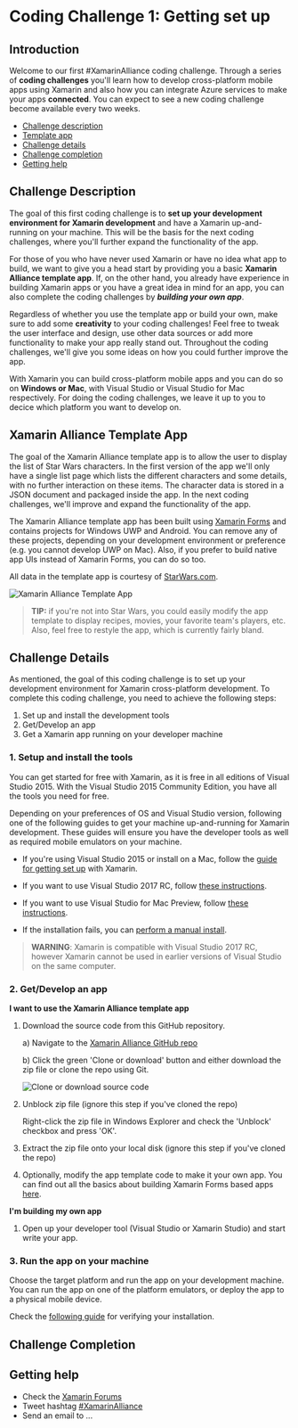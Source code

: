 # Coding Challenge 1: Getting set up

## Introduction
Welcome to our first #XamarinAlliance coding challenge. Through a series of **coding challenges** you'll learn how to develop cross-platform mobile apps using Xamarin and also how you can integrate Azure services to make your apps **connected**. You can expect to see a new coding challenge become available every two weeks.

* [Challenge description](#description)
* [Template app](#templateapp)
* [Challenge details](#details)
* [Challenge completion](#completion)
* [Getting help](#gethelp)


## <a name="description"></a>Challenge Description

The goal of this first coding challenge is to **set up your development environment for Xamarin development** and have a Xamarin up-and-running on your machine. This will be the basis for the next coding challenges, where you'll further expand the functionality of the app.

For those of you who have never used Xamarin or have no idea what app to build, we want to give you a head start by providing you a basic **Xamarin Alliance template app**. If, on the other hand, you already have experience in building Xamarin apps or you have a great idea in mind for an app, you can also complete the coding challenges by ***building your own app***.

Regardless of whether you use the template app or build your own, make sure to add some **creativity** to your coding challenges! Feel free to tweak the user interface and design, use other data sources or add more functionality to make your app really stand out. Throughout the coding challenges, we'll give you some ideas on how you could further improve the app.

With Xamarin you can build cross-platform mobile apps and you can do so on **Windows or Mac**, with Visual Studio or Visual Studio for Mac respectively. For doing the coding challenges, we leave it up to you to decice which platform you want to develop on.


## <a name="templateapp"></a>Xamarin Alliance Template App

The goal of the Xamarin Alliance template app is to allow the user to display the list of Star Wars characters.  In the first version of the app we'll only have a single list page which lists the different characters and some details, with no further interaction on these items. The character data is stored in a JSON document and packaged inside the app. In the next coding challenges, we'll improve and expand the functionality of the app.

The Xamarin Alliance template app has been built using [Xamarin Forms](https://www.xamarin.com/forms) and contains projects for Windows UWP and Android. You can remove any of these projects, depending on your development environment or preference (e.g. you cannot develop UWP on Mac). Also, if you prefer to build native app UIs instead of Xamarin Forms, you can do so too.

All data in the template app is courtesy of [StarWars.com](http://www.starwars.com/databank).

![Xamarin Alliance Template App](https://github.com/msdxbelux/XamarinAlliance/blob/master/Challenge%201/images/xa_screenshot1.jpg)


> **TIP:** if you're not into Star Wars, you could easily modify the app template to display recipes, movies, your favorite team's players, etc. Also, feel free to restyle the app, which is currently fairly bland.
  

## <a name="details"></a>Challenge Details

As mentioned, the goal of this coding challenge is to set up your development environment for Xamarin cross-platform development. To complete this coding challenge, you need to achieve the following steps:

1. Set up and install the development tools
2. Get/Develop an app
3. Get a Xamarin app running on your developer machine

### 1. Setup and install the tools

You can get started for free with Xamarin, as it is free in all editions of Visual Studio 2015. With the Visual Studio 2015 Community Edition, you have all the tools you need for free.

Depending on your preferences of OS and Visual Studio version, following one of the following guides to get your machine up-and-running for Xamarin development. These guides will ensure you have the developer tools as well as required mobile emulators on your machine.

* If you're using Visual Studio 2015 or install on a Mac, follow the [guide for getting set up](https://msdn.microsoft.com/en-us/library/mt613162.aspx) with Xamarin.
* If you want to use Visual Studio 2017 RC, follow [these instructions](https://developer.xamarin.com/guides/cross-platform/troubleshooting/questions/visualstudio-2017-rc/).
* If you want to use Visual Studio for Mac Preview, follow [these instructions](https://developer.xamarin.com/guides/cross-platform/visual-studio-mac/).

* If the installation fails, you can [perform a manual install](https://www.xamarin.com/faq#qxvs-installer-failing).

> **WARNING**: Xamarin is compatible with Visual Studio 2017 RC, however Xamarin cannot be used in earlier versions of Visual Studio on the same computer.


### 2. Get/Develop an app

**I want to use the Xamarin Alliance template app**
1. Download the source code from this GitHub repository.

    a) Navigate to the [Xamarin Alliance GitHub repo](https://github.com/msdxbelux/XamarinAlliance)

    b) Click the green 'Clone or download' button and either download the zip file or clone the repo using Git.

    ![Clone or download source code](https://github.com/msdxbelux/XamarinAlliance/blob/master/Challenge%201/images/xa_clone_download.jpg)
2. Unblock zip file (ignore this step if you've cloned the repo)

    Right-click the zip file in Windows Explorer and check the 'Unblock' checkbox and press 'OK'.
3. Extract the zip file onto your local disk (ignore this step if you've cloned the repo)
4. Optionally, modify the app template code to make it your own app. You can find out all the basics about building Xamarin Forms based apps [here](https://msdn.microsoft.com/en-us/library/mt679501.aspx).

**I'm building my own app**
1. Open up your developer tool (Visual Studio or Xamarin Studio) and start write your app.


### 3. Run the app on your machine

Choose the target platform and run the app on your development machine. You can run the app on one of the platform emulators, or deploy the app to a physical mobile device.

Check the [following guide](https://msdn.microsoft.com/en-us/library/mt488769.aspx) for verifying your installation.


## <a name="completion"></a>Challenge Completion


## <a name="gethelp"></a>Getting help

* Check the [Xamarin Forums](https://forums.xamarin.com/)
* Tweet hashtag [#XamarinAlliance](https://twitter.com/hashtag/xamarinalliance)
* Send an email to ...
